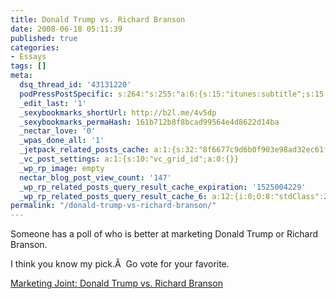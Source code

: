 ```yaml
---
title: Donald Trump vs. Richard Branson
date: 2008-06-18 05:11:39
published: true
categories:
- Essays
tags: []
meta:
  dsq_thread_id: '43131220'
  podPressPostSpecific: s:264:"s:255:"a:6:{s:15:"itunes:subtitle";s:15:"##PostExcerpt##";s:14:"itunes:summary";s:15:"##PostExcerpt##";s:15:"itunes:keywords";s:17:"##WordPressCats##";s:13:"itunes:author";s:10:"##Global##";s:15:"itunes:explicit";s:7:"Default";s:12:"itunes:block";s:7:"Default";}";";
  _edit_last: '1'
  _sexybookmarks_shortUrl: http://b2l.me/4v5dp
  _sexybookmarks_permaHash: 161b712b8f8bcad99564e4d8622d14ba
  _nectar_love: '0'
  _wpas_done_all: '1'
  _jetpack_related_posts_cache: a:1:{s:32:"8f6677c9d6b0f903e98ad32ec61f8deb";a:2:{s:7:"expires";i:1465849830;s:7:"payload";a:3:{i:0;a:1:{s:2:"id";i:318;}i:1;a:1:{s:2:"id";i:182;}i:2;a:1:{s:2:"id";i:160;}}}}
  _vc_post_settings: a:1:{s:10:"vc_grid_id";a:0:{}}
  _wp_rp_image: empty
  nectar_blog_post_view_count: '147'
  _wp_rp_related_posts_query_result_cache_expiration: '1525004229'
  _wp_rp_related_posts_query_result_cache_6: a:12:{i:0;O:8:"stdClass":2:{s:7:"post_id";s:4:"1117";s:5:"score";s:17:"38.75240925084322";}i:1;O:8:"stdClass":2:{s:7:"post_id";s:3:"742";s:5:"score";s:17:"38.75240925084322";}i:2;O:8:"stdClass":2:{s:7:"post_id";s:3:"731";s:5:"score";s:17:"38.75240925084322";}i:3;O:8:"stdClass":2:{s:7:"post_id";s:3:"318";s:5:"score";s:17:"38.75240925084322";}i:4;O:8:"stdClass":2:{s:7:"post_id";s:3:"261";s:5:"score";s:17:"38.75240925084322";}i:5;O:8:"stdClass":2:{s:7:"post_id";s:4:"1305";s:5:"score";s:18:"36.357349098384354";}i:6;O:8:"stdClass":2:{s:7:"post_id";s:4:"1289";s:5:"score";s:18:"36.357349098384354";}i:7;O:8:"stdClass":2:{s:7:"post_id";s:4:"1250";s:5:"score";s:18:"36.357349098384354";}i:8;O:8:"stdClass":2:{s:7:"post_id";s:3:"874";s:5:"score";s:18:"36.357349098384354";}i:9;O:8:"stdClass":2:{s:7:"post_id";s:3:"349";s:5:"score";s:18:"36.357349098384354";}i:10;O:8:"stdClass":2:{s:7:"post_id";s:3:"327";s:5:"score";s:18:"36.357349098384354";}i:11;O:8:"stdClass":2:{s:7:"post_id";s:3:"319";s:5:"score";s:18:"36.357349098384354";}}
permalink: "/donald-trump-vs-richard-branson/"
---
```

Someone has a poll of who is better at marketing Donald Trump or Richard Branson.

I think you know my pick.Â  Go vote for your favorite.

<a href="http://mktg.typepad.com/marketingjoint/2008/06/donald-trump-vs.html" rel="nofollow">Marketing Joint: Donald Trump vs. Richard Branson</a></p>
